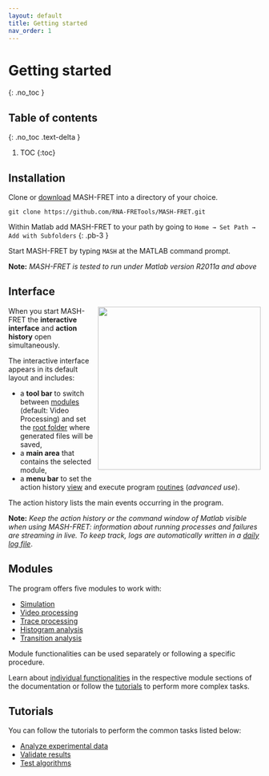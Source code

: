 ```yaml
---
layout: default
title: Getting started
nav_order: 1
---
```

# Getting started
{: .no_toc }

## Table of contents
{: .no_toc .text-delta }

1. TOC
{:toc}


## Installation
Clone or [download](https://github.com/RNA-FRETools/MASH-FRET/archive/master.zip) MASH-FRET into a directory of your choice.
```
git clone https://github.com/RNA-FRETools/MASH-FRET.git
```

Within Matlab add MASH-FRET to your path by going to `Home → Set Path → Add with Subfolders`
{: .pb-3 }

Start MASH-FRET by typing `MASH` at the MATLAB command prompt.

**Note:** *MASH-FRET is tested to run under Matlab version R2011a and above*

## Interface

<a href="../assets/images/gui-default.png"><img src="../assets/images/gui-default.png" width="325" style="float:right; margin-bottom:10px"/></a>

When you start MASH-FRET the **interactive interface** and **action history** open simultaneously.

The interactive interface appears in its default layout and includes:
* a **tool bar** to switch between <u>modules</u> (default: Video Processing) and set the <u>root folder</u> where generated files will be saved,
* a **main area** that contains the selected module,
* a **menu bar** to set the action history <u>view</u> and execute program <u>routines</u> (*advanced use*).

The action history lists the main events occurring in the program.

**Note:** *Keep the action history or the command window of Matlab visible when using MASH-FRET: information about running processes and failures are streaming in live.
To keep track, logs are automatically written in a 
[daily log file](../output-files/log-daily-logs.html)*.


## Modules

The program offers five modules to work with:

- [Simulation](/docs/simulation)
- [Video processing](/docs/video-processing)
- [Trace processing](/docs/trace-processing)
- [Histogram analysis](/docs/histogram-analysis)
- [Transition analysis](/docs/transition-analysis)

Module functionalities can be used separately or following a specific procedure.

Learn about <u>individual functionalities</u> in the respective module sections of the documentation or follow the <u>tutorials</u> to perform more complex tasks.

## Tutorials

You can follow the tutorials to perform the common tasks listed below:

* [Analyze experimental data](../tutorials/analyze-data)
* [Validate results](../tutorials/validate-results)
* [Test algorithms](../tutorials/test-algorithms)

